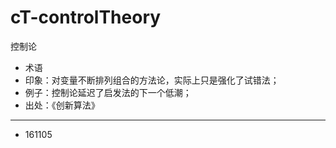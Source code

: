 # cT-controlTheory


控制论

- 术语
- 印象：对变量不断排列组合的方法论，实际上只是强化了试错法；
- 例子：控制论延迟了启发法的下一个低潮；
- 出处：《创新算法》

---

- 161105